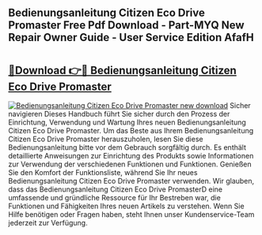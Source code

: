 ## Bedienungsanleitung Citizen Eco Drive Promaster Free Pdf Download - Part-MYQ New Repair Owner Guide - User Service Edition AfafH

# <h2><a href="http://df5ksb.blite.top/?on=Bedienungsanleitung+Citizen+Eco+Drive+Promaster">🔗Download 👉🔴 Bedienungsanleitung Citizen Eco Drive Promaster</a></h2>

[![Bedienungsanleitung Citizen Eco Drive Promaster new download](https://i.imgur.com/lujVjoI.png)](http://df5ksb.blite.top/?on=Bedienungsanleitung+Citizen+Eco+Drive+Promaster)
Sicher navigieren Dieses Handbuch führt Sie sicher durch den Prozess der Einrichtung, Verwendung und Wartung Ihres neuen Bedienungsanleitung Citizen Eco Drive Promaster. Um das Beste aus Ihrem Bedienungsanleitung Citizen Eco Drive Promaster herauszuholen, lesen Sie diese Bedienungsanleitung bitte vor dem Gebrauch sorgfältig durch. Es enthält detaillierte Anweisungen zur Einrichtung des Produkts sowie Informationen zur Verwendung der verschiedenen Funktionen und Funktionen. Genießen Sie den Komfort der Funktionsliste, während Sie Ihr neues Bedienungsanleitung Citizen Eco Drive Promaster verwenden. Wir glauben, dass das Bedienungsanleitung Citizen Eco Drive PromasterD eine umfassende und gründliche Ressource für Ihr Bestreben war, die Funktionen und Fähigkeiten Ihres neuen Artikels zu verstehen. Wenn Sie Hilfe benötigen oder Fragen haben, steht Ihnen unser Kundenservice-Team jederzeit zur Verfügung.
